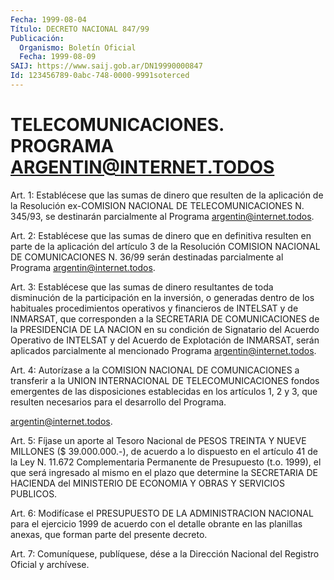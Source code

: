 ```yaml
---
Fecha: 1999-08-04
Título: DECRETO NACIONAL 847/99
Publicación:
  Organismo: Boletín Oficial
  Fecha: 1999-08-09
SAIJ: https://www.saij.gob.ar/DN19990000847
Id: 123456789-0abc-748-0000-9991soterced
---
```

# TELECOMUNICACIONES. PROGRAMA ARGENTIN@INTERNET.TODOS

<a id="1"></a>
Art. 1: Establécese que las sumas de dinero que resulten de la aplicación de la Resolución ex-COMISION NACIONAL DE TELECOMUNICACIONES N. 345/93, se destinarán parcialmente al Programa argentin@internet.todos.

<a id="2"></a>
Art.  2: Establécese  que  las  sumas de dinero que en definitiva resulten en parte de la aplicación  del artículo 3 de la Resolución COMISION  NACIONAL  DE  COMUNICACIONES  N. 36/99  serán  destinadas parcialmente al Programa argentin@internet.todos.

<a id="3"></a>
Art. 3: Establécese que las sumas de dinero  resultantes  de  toda disminución de la participación en la inversión, o generadas dentro de  los  habituales  procedimientos  operativos  y  financieros  de INTELSAT  y  de  INMARSAT,  que  corresponden  a  la  SECRETARIA DE COMUNICACIONES  de  la PRESIDENCIA DE LA NACION en su condición  de Signatario del Acuerdo  Operativo  de  INTELSAT  y  del  Acuerdo de Explotación de INMARSAT, serán aplicados parcialmente al mencionado Programa argentin@internet.todos.

<a id="4"></a>
Art.  4:  Autorízase  a la COMISION NACIONAL DE COMUNICACIONES  a transferir a la UNION INTERNACIONAL  DE  TELECOMUNICACIONES  fondos emergentes de las disposiciones establecidas en los artículos  1, 2  y  3,  que  resulten  necesarios para el desarrollo del Programa.

argentin@internet.todos.

<a id="5"></a>
Art. 5: Fíjase un aporte  al  Tesoro  Nacional  de PESOS TREINTA Y NUEVE  MILLONES ($ 39.000.000.-), de acuerdo a lo dispuesto  en  el artículo  41  de  la  Ley  N. 11.672  Complementaria Permanente de Presupuesto (t.o. 1999), el que será ingresado al mismo en el plazo que determine la SECRETARIA DE HACIENDA del MINISTERIO  DE ECONOMIA Y OBRAS Y SERVICIOS PUBLICOS.

<a id="6"></a>
Art.  6: Modifícase el PRESUPUESTO DE LA ADMINISTRACION NACIONAL para el ejercicio  1999  de  acuerdo  con el detalle obrante en las planillas  anexas,  que  forman  parte  del   presente  decreto.

<a id="7"></a>
Art. 7: Comuníquese, publíquese, dése a la Dirección  Nacional del Registro  Oficial  y  archívese.